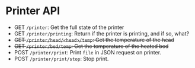 Printer API
===========

* GET `/printer`: Get the full state of the printer 
* GET `/printer/printing`: Return if the printer is printing, and if so, what?
* ~~GET `/printer/head/<head>/temp`: Get the temperature of the head~~
* ~~GET `/printer/bed/temp`: Get the temperature of the heated bed~~
* POST `/printer/print`: Print `file` in JSON request on printer.
* POST `/printer/print/stop`: Stop print.